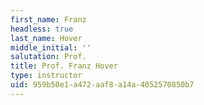 ```yaml
---
first_name: Franz
headless: true
last_name: Hover
middle_initial: ''
salutation: Prof.
title: Prof. Franz Hover
type: instructor
uid: 959b50e1-a472-aaf8-a14a-4052570850b7
---
```

